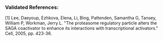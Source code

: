### Validated References: 
[1] Lee, Daeyoup, Ezhkova, Elena, Li, Bing, Pattenden, Samantha G, Tansey, William P, Workman, Jerry L. "The proteasome regulatory particle alters the SAGA coactivator to enhance its interactions with transcriptional activators." Cell, 2005, pp. 423-36.
